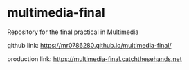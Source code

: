 # multimedia-final

Repository for the final practical in Multimedia

github link: https://mr0786280.github.io/multimedia-final/

production link: https://multimedia-final.catchthesehands.net
